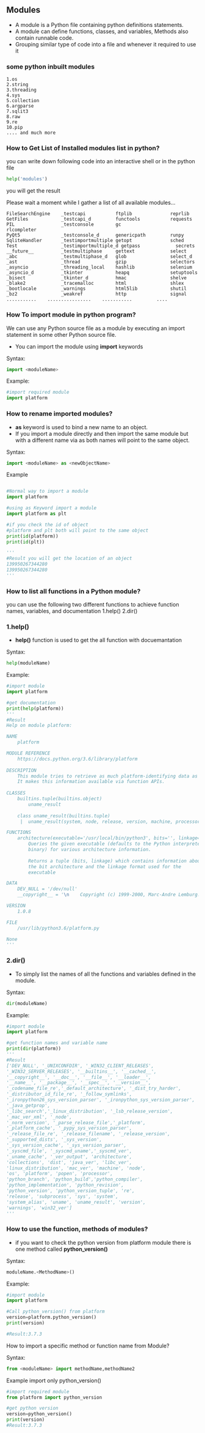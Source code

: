 ## Modules

- A module is a Python file containing python definitions statements.
- A module can define functions, classes, and variables, Methods also contain runnable code.
- Grouping similar type of code into a file and whenever it required to use it 


### some python inbuilt modules
    1.os
    2.string
    3.threading
    4.sys
    5.collection
    6.argparse
    7.sqlit3
    8.raw
    9.re
    10.pip
    .... and much more

### How to Get List of Installed modules list in python?
you can write down following code into an interactive shell or in the python file
```python
help('modules')
```
you will get the result

Please wait a moment while I gather a list of all available modules...
```
FileSearchEngine    _testcapi           ftplib              reprlib
GetFiles            _testcapi_d         functools           requests
PIL                 _testconsole        gc                  rlcompleter
PyQt5               _testconsole_d      genericpath         runpy
SqliteHandler       _testimportmultiple getopt              sched
Test                _testimportmultiple_d getpass             secrets
__future__          _testmultiphase     gettext             select
_abc                _testmultiphase_d   glob                select_d
_ast                _thread             gzip                selectors
_asyncio            _threading_local    hashlib             selenium
_asyncio_d          _tkinter            heapq               setuptools
_bisect             _tkinter_d          hmac                shelve
_blake2             _tracemalloc        html                shlex
_bootlocale         _warnings           html5lib            shutil
_bz2                _weakref            http                signal
...........    ................    ...........         ....
```

### How To import module in python program?
We can use any Python source file as a module by executing an import statement in some other Python source file.
- You can import the module using **import** keywords

Syntax:
```python
import <moduleName>
```
Example:
```python
#import required module
import platform
```

### How to rename imported modules?
- **as** keyword is used to bind a new name to an object.
- If you import a module directly and then import the same module but with a different name via as both names will point to the same object.

Syntax:
```python
import <moduleName> as <newObjectName>
```
Example
```python

#Normal way to import a module
import platform

#using as Keyword import a module
import platform as plt

#if you check the id of object 
#platform and plt both will point to the same object
print(id(platform))
print(id(plt))

'''
#Result you will get the location of an object
139950267344280
139950267344280
'''
```

### How to list all functions in a Python module?
you can use the following two different functions to achieve function names, variables, and documentation
    1.help()
    2.dir()
### 1.help()
- **help()** function is used to get the  all function with docuemantation

Syntax:
```python
help(moduleName)
```

Example:
```python
#import module
import platform

#get documentation
print(help(platform))
'''
#Result
Help on module platform:

NAME
    platform

MODULE REFERENCE
    https://docs.python.org/3.6/library/platform
    
DESCRIPTION
    This module tries to retrieve as much platform-identifying data as possible.
    It makes this information available via function APIs.
    
CLASSES
    builtins.tuple(builtins.object)
        uname_result
    
    class uname_result(builtins.tuple)
     |  uname_result(system, node, release, version, machine, processor)

FUNCTIONS
    architecture(executable='/usr/local/bin/python3', bits='', linkage='')
        Queries the given executable (defaults to the Python interpreter
        binary) for various architecture information.
        
        Returns a tuple (bits, linkage) which contains information about
        the bit architecture and the linkage format used for the
        executable

DATA
    DEV_NULL = '/dev/null'
    __copyright__ = '\n    Copyright (c) 1999-2000, Marc-Andre Lemburg.

VERSION
    1.0.8

FILE
    /usr/lib/python3.6/platform.py

None
'''
```

### 2.dir()
- To simply list the names of all the functions and variables defined in the module.

Syntax:
```python
dir(moduleName)
```

Example:
```python
#import module
import platform

#get function names and variable name
print(dir(platform))
'''
#Result
['DEV_NULL', '_UNIXCONFDIR', '_WIN32_CLIENT_RELEASES', 
'_WIN32_SERVER_RELEASES', '__builtins__', '__cached__',
'__copyright__', '__doc__', '__file__', '__loader__', 
'__name__', '__package__', '__spec__', '__version__',
'_codename_file_re','_default_architecture', '_dist_try_harder',
'_distributor_id_file_re', '_follow_symlinks', 
'_ironpython26_sys_version_parser', '_ironpython_sys_version_parser', 
'_java_getprop', 
'_libc_search','_linux_distribution', '_lsb_release_version', 
'_mac_ver_xml', '_node', 
'_norm_version', '_parse_release_file','_platform', 
'_platform_cache', '_pypy_sys_version_parser',
'_release_file_re', '_release_filename', '_release_version',
'_supported_dists', '_sys_version',
'_sys_version_cache', '_sys_version_parser',
'_syscmd_file', '_syscmd_uname','_syscmd_ver',
'_uname_cache', '_ver_output', 'architecture', 
'collections', 'dist', 'java_ver', 'libc_ver', 
'linux_distribution', 'mac_ver', 'machine', 'node',
'os', 'platform', 'popen', 'processor',
'python_branch', 'python_build','python_compiler',
'python_implementation', 'python_revision',
'python_version', 'python_version_tuple', 're',
'release', 'subprocess', 'sys', 'system',
'system_alias', 'uname', 'uname_result', 'version',
'warnings', 'win32_ver']
'''
```

### How to use the function, methods of modules?

- if you want to check the python version from platform module there is one method called **python_version()**

Syntax:
```python
moduleName.<MethodName>()
```

Example:
```python
#import module
import platform

#Call python_version() from platform
version=platform.python_version()
print(version)

#Result:3.7.3
```

How to import a specific method or function name from Module?



Syntax:
```python
from <moduleName> import methodName,methodName2
```

Example import only python_version()
```python
#import required module
from platform import python_version

#get python version
version=python_version()
print(version)
#Result:3.7.3
```


